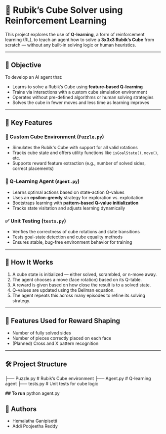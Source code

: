 # 🧠 Rubik’s Cube Solver using Reinforcement Learning

This project explores the use of **Q-learning**, a form of reinforcement learning (RL), to teach an agent how to solve a **3x3x3 Rubik’s Cube** from scratch — without any built-in solving logic or human heuristics.

---

## 🎯 Objective

To develop an AI agent that:
- Learns to solve a Rubik’s Cube using **feature-based Q-learning**
- Trains via interactions with a custom cube simulation environment
- Operates without pre-defined algorithms or human solving strategies
- Solves the cube in fewer moves and less time as learning improves

---

## 🧩 Key Features

### 🧱 Custom Cube Environment (`Puzzle.py`)
- Simulates the Rubik's Cube with support for all valid rotations
- Tracks cube state and offers utility functions like `isGoalState()`, `move()`, etc.
- Supports reward feature extraction (e.g., number of solved sides, correct placements)

### 🤖 Q-Learning Agent (`Agent.py`)
- Learns optimal actions based on state-action Q-values
- Uses an **epsilon-greedy** strategy for exploration vs. exploitation
- Bootstraps learning with **pattern-based Q-value initialization**
- Tracks state visitation and adjusts learning dynamically

### ✅ Unit Testing (`tests.py`)
- Verifies the correctness of cube rotations and state transitions
- Tests goal-state detection and cube equality methods
- Ensures stable, bug-free environment behavior for training

---

## 🚀 How It Works

1. A cube state is initialized — either solved, scrambled, or n-move away.
2. The agent chooses a move (face rotation) based on its Q-table.
3. A reward is given based on how close the result is to a solved state.
4. Q-values are updated using the Bellman equation.
5. The agent repeats this across many episodes to refine its solving strategy.

---

## 🧪 Features Used for Reward Shaping

- Number of fully solved sides
- Number of pieces correctly placed on each face
- (Planned) Cross and X pattern recognition

---

## 🛠️ Project Structure
├── Puzzle.py # Rubik’s Cube environment 
├── Agent.py # Q-learning agent
├── tests.py # Unit tests for cube logic

**## To run**
python agent.py

## 🧠 Authors
- Hemalatha Ganipisetti  
- Addi Poojeetha Reddy

